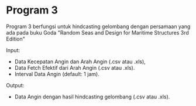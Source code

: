 # Program 3

Program 3 berfungsi untuk hindcasting gelombang dengan persamaan yang ada pada buku Goda "Random Seas and Design for Maritime Structures 3rd Edition"

Input:
*	Data Kecepatan Angin dan Arah Angin (.csv atau .xls),
*	Data Fetch Efektif dari Arah Angin (.csv atau .xls).
*	Interval Data Angin (default: 1 jam).

Output:
*	Data Angin dengan hasil hindcasting gelombang (.csv atau .xls).
